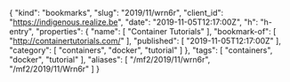 {
  "kind": "bookmarks",
  "slug": "2019/11/wrn6r",
  "client_id": "https://indigenous.realize.be",
  "date": "2019-11-05T12:17:00Z",
  "h": "h-entry",
  "properties": {
    "name": [
      "Container Tutorials"
    ],
    "bookmark-of": [
      "http://containertutorials.com/"
    ],
    "published": [
      "2019-11-05T12:17:00Z"
    ],
    "category": [
      "containers",
      "docker",
      "tutorial"
    ]
  },
  "tags": [
    "containers",
    "docker",
    "tutorial"
  ],
  "aliases": [
    "/mf2/2019/11/wrn6r",
    "/mf2/2019/11/Wrn6r"
  ]
}
